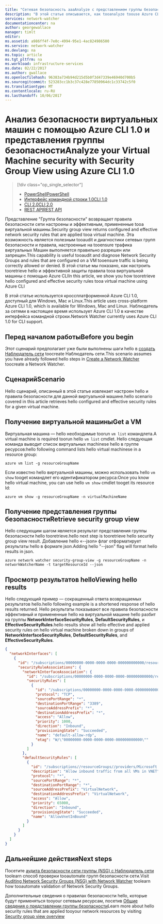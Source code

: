 ```yaml
---
title: "Сетевая безопасность aaaAnalyze с представлением группы безопасности Наблюдатель сети Azure - Azure CLI 1.0 | Документы Microsoft"
description: "В этой статье описывается, как tooanalyze toouse Azure CLI 1.0 a виртуальных машин безопасности с представлением группы безопасности."
services: network-watcher
documentationcenter: na
author: georgewallace
manager: timlt
editor: 
ms.assetid: a986ff4f-7e0c-4994-95e1-4ac824986500
ms.service: network-watcher
ms.devlang: na
ms.topic: article
ms.tgt_pltfrm: na
ms.workload: infrastructure-services
ms.date: 02/22/2017
ms.author: gwallace
ms.openlocfilehash: 96383a734b94d215d5b0f3d47339e46940d700b5
ms.sourcegitcommit: 523283cc1b3c37c428e77850964dc1c33742c5f0
ms.translationtype: MT
ms.contentlocale: ru-RU
ms.lasthandoff: 10/06/2017
---
```

# <a name="analyze-your-virtual-machine-security-with-security-group-view-using-azure-cli-10"></a><span data-ttu-id="1c0ee-103">Анализ безопасности виртуальных машин с помощью Azure CLI 1.0 и представления группы безопасности</span><span class="sxs-lookup"><span data-stu-id="1c0ee-103">Analyze your Virtual Machine security with Security Group View using Azure CLI 1.0</span></span>

> [!div class="op_single_selector"]
> - [<span data-ttu-id="1c0ee-104">PowerShell</span><span class="sxs-lookup"><span data-stu-id="1c0ee-104">PowerShell</span></span>](network-watcher-security-group-view-powershell.md)
> - [<span data-ttu-id="1c0ee-105">Интерфейс командной строки 1.0</span><span class="sxs-lookup"><span data-stu-id="1c0ee-105">CLI 1.0</span></span>](network-watcher-security-group-view-cli-nodejs.md)
> - [<span data-ttu-id="1c0ee-106">CLI 2.0</span><span class="sxs-lookup"><span data-stu-id="1c0ee-106">CLI 2.0</span></span>](network-watcher-security-group-view-cli.md)
> - [<span data-ttu-id="1c0ee-107">REST API</span><span class="sxs-lookup"><span data-stu-id="1c0ee-107">REST API</span></span>](network-watcher-security-group-view-rest.md)

<span data-ttu-id="1c0ee-108">Представление "Группа безопасности" возвращает правила безопасности сети настроены и эффективным, примененные tooa виртуальной машины.</span><span class="sxs-lookup"><span data-stu-id="1c0ee-108">Security group view returns configured and effective network security rules that are applied tooa virtual machine.</span></span> <span data-ttu-id="1c0ee-109">Эта возможность является полезным tooaudit и диагностики сетевых групп безопасности и правила, настроенные на tooensure трафика виртуальных Машин выполняется правильно разрешен или запрещен.</span><span class="sxs-lookup"><span data-stu-id="1c0ee-109">This capability is useful tooaudit and diagnose Network Security Groups and rules that are configured on a VM tooensure traffic is being correctly allowed or denied.</span></span> <span data-ttu-id="1c0ee-110">В этой статье мы показано, как настроить tooretrieve hello и эффективной защиты правила tooa виртуальной машины с помощью Azure CLI</span><span class="sxs-lookup"><span data-stu-id="1c0ee-110">In this article, we show you how tooretrieve hello configured and effective security rules tooa virtual machine using Azure CLI</span></span>

<span data-ttu-id="1c0ee-111">В этой статье используется кроссплатформенной Azure CLI 1.0, доступный для Windows, Mac и Linux.</span><span class="sxs-lookup"><span data-stu-id="1c0ee-111">This article uses cross-platform Azure CLI 1.0, which is available for Windows, Mac and Linux.</span></span> <span data-ttu-id="1c0ee-112">Наблюдатель за сетями в настоящее время использует Azure CLI 1.0 в качестве интерфейса командной строки.</span><span class="sxs-lookup"><span data-stu-id="1c0ee-112">Network Watcher currently uses Azure CLI 1.0 for CLI support.</span></span>

## <a name="before-you-begin"></a><span data-ttu-id="1c0ee-113">Перед началом работы</span><span class="sxs-lookup"><span data-stu-id="1c0ee-113">Before you begin</span></span>

<span data-ttu-id="1c0ee-114">Этот сценарий предполагает уже были выполнены шаги hello в [создать Наблюдатель сети](network-watcher-create.md) toocreate Наблюдатель сети.</span><span class="sxs-lookup"><span data-stu-id="1c0ee-114">This scenario assumes you have already followed hello steps in [Create a Network Watcher](network-watcher-create.md) toocreate a Network Watcher.</span></span>

## <a name="scenario"></a><span data-ttu-id="1c0ee-115">Сценарий</span><span class="sxs-lookup"><span data-stu-id="1c0ee-115">Scenario</span></span>

<span data-ttu-id="1c0ee-116">Hello сценарий, описанный в этой статье извлекает настроен hello и правила безопасности для данной виртуальной машине.</span><span class="sxs-lookup"><span data-stu-id="1c0ee-116">hello scenario covered in this article retrieves hello configured and effective security rules for a given virtual machine.</span></span>

## <a name="get-a-vm"></a><span data-ttu-id="1c0ee-117">Получение виртуальной машины</span><span class="sxs-lookup"><span data-stu-id="1c0ee-117">Get a VM</span></span>

<span data-ttu-id="1c0ee-118">Виртуальная машина — hello необходимые toorun `vm list` командлета.</span><span class="sxs-lookup"><span data-stu-id="1c0ee-118">A virtual machine is required toorun hello `vm list` cmdlet.</span></span> <span data-ttu-id="1c0ee-119">Hello следующая команда выводит список виртуальных machinese hello в группе ресурсов:</span><span class="sxs-lookup"><span data-stu-id="1c0ee-119">hello following command lists hello virtual machinese in a resource group:</span></span>

```azurecli
azure vm list -g resourceGroupName
```

<span data-ttu-id="1c0ee-120">Если известно hello виртуальной машины, можно использовать hello `vm show` tooget командлет его идентификатором ресурса:</span><span class="sxs-lookup"><span data-stu-id="1c0ee-120">Once you know hello virtual machine, you can use hello `vm show` cmdlet tooget its resource Id:</span></span>

```azurecli
azure vm show -g resourceGroupName -n virtualMachineName
```

## <a name="retrieve-security-group-view"></a><span data-ttu-id="1c0ee-121">Получение представления группы безопасности</span><span class="sxs-lookup"><span data-stu-id="1c0ee-121">Retrieve security group view</span></span>

<span data-ttu-id="1c0ee-122">Hello следующим шагом является результат представления группы безопасности hello tooretrieve.</span><span class="sxs-lookup"><span data-stu-id="1c0ee-122">hello next step is tooretrieve hello security group view result.</span></span> <span data-ttu-id="1c0ee-123">Добавление hello «--json» флаг отформатирует результаты hello в формате json.</span><span class="sxs-lookup"><span data-stu-id="1c0ee-123">Adding hello "--json" flag will format hello results in json.</span></span>

```azurecli
azure network watcher security-group-view -g resourceGroupName -n networkWatcherName -t targetResourceId --json
```

## <a name="viewing-hello-results"></a><span data-ttu-id="1c0ee-124">Просмотр результатов hello</span><span class="sxs-lookup"><span data-stu-id="1c0ee-124">Viewing hello results</span></span>

<span data-ttu-id="1c0ee-125">Hello следующий пример — сокращенный ответа возвращаемых результатов hello.</span><span class="sxs-lookup"><span data-stu-id="1c0ee-125">hello following example is a shortened response of hello results returned.</span></span> <span data-ttu-id="1c0ee-126">Hello результаты показывают все правила безопасности эффективный и примененные hello на виртуальной машине hello разбит на группы **NetworkInterfaceSecurityRules**, **DefaultSecurityRules**, и  **EffectiveSecurityRules**.</span><span class="sxs-lookup"><span data-stu-id="1c0ee-126">hello results show all hello effective and applied security rules on hello virtual machine broken down in groups of **NetworkInterfaceSecurityRules**, **DefaultSecurityRules**, and **EffectiveSecurityRules**.</span></span>

```json
{
  "networkInterfaces": [
    {
      "id": "/subscriptions/00000000-0000-0000-0000-000000000000/resourceGroups/testrg/providers/Microsoft.Network/networkInterfaces/testnic",
      "securityRuleAssociations": {
        "networkInterfaceAssociation": {
          "id": "/subscriptions/00000000-0000-0000-0000-000000000000/resourceGroups/testrg/providers/Microsoft.Network/networkInterfaces/testvm",
          "securityRules": [
            {
              "id": "/subscriptions/00000000-0000-0000-0000-000000000000/resourceGroups/testrg/providers/Microsoft.Network/networkSecurityGroups/test-nsg/securityRules/default-allow-rdp",
              "protocol": "TCP",
              "sourcePortRange": "*",
              "destinationPortRange": "3389",
              "sourceAddressPrefix": "*",
              "destinationAddressPrefix": "*",
              "access": "Allow",
              "priority": 1000,
              "direction": "Inbound",
              "provisioningState": "Succeeded",
              "name": "default-allow-rdp",
              "etag": "W/\"00000000-0000-0000-0000-000000000000\""
            }
          ]
        },
        "defaultSecurityRules": [
          {
            "id": "/subscriptions//resourceGroups//providers/Microsoft.Network/networkSecurityGroups//defaultSecurityRules/",
            "description": "Allow inbound traffic from all VMs in VNET",
            "protocol": "*",
            "sourcePortRange": "*",
            "destinationPortRange": "*",
            "sourceAddressPrefix": "VirtualNetwork",
            "destinationAddressPrefix": "VirtualNetwork",
            "access": "Allow",
            "priority": 65000,
            "direction": "Inbound",
            "provisioningState": "Succeeded",
            "name": "AllowVnetInBound"
          }
        ]
      }
    }
  ]
}
```

## <a name="next-steps"></a><span data-ttu-id="1c0ee-127">Дальнейшие действия</span><span class="sxs-lookup"><span data-stu-id="1c0ee-127">Next steps</span></span>

<span data-ttu-id="1c0ee-128">Посетите [аудита безопасности сети группы (NSG) с Наблюдатель сети](network-watcher-nsg-auditing-powershell.md) toolearn способ проверки tooautomate групп безопасности сети.</span><span class="sxs-lookup"><span data-stu-id="1c0ee-128">Visit [Auditing Network Security Groups (NSG) with Network Watcher](network-watcher-nsg-auditing-powershell.md) toolearn how tooautomate validation of Network Security Groups.</span></span>

<span data-ttu-id="1c0ee-129">Дополнительные сведения о правилах безопасности hello, которые будут применяться tooyour сетевым ресурсам, посетив [Общие сведения о представлении группы безопасности](network-watcher-security-group-view-overview.md)</span><span class="sxs-lookup"><span data-stu-id="1c0ee-129">Learn more about hello security rules that are applied tooyour network resources by visiting [Security group view overview](network-watcher-security-group-view-overview.md)</span></span>
